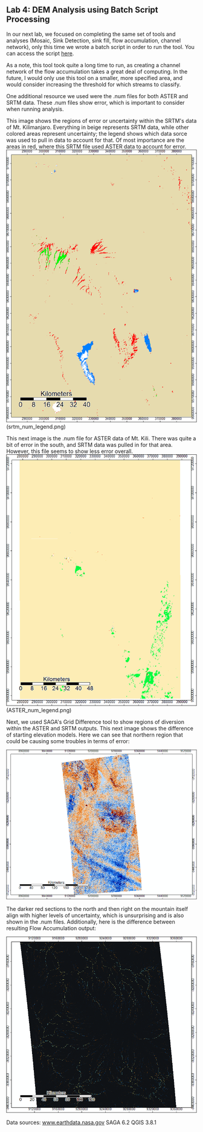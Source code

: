 ## Lab 4: DEM Analysis using Batch Script Processing 

In our next lab, we focused on completing the same set of tools and analyses (Mosaic, Sink Detection, sink fill, flow accumulation, channel network), only this time we wrote a batch script in order to run the tool. You can access the script [here](batch_asterelevation_analysis.bat). 

As a note, this tool took quite a long time to run, as creating a channel network of the flow accumulation takes a great deal of computing. In the future, I would only use this tool on a smaller, more specified area, and would consider increasing the threshold for which streams to classify. 

One additional resource we used were the .num files for both ASTER and SRTM data. These .num files show error, which is important to consider when running analysis. 

This image shows the regions of error or uncertainty within the SRTM's data of Mt. Kilimanjaro. Everything in beige represents SRTM data, while other colored areas represent uncertainty; the legend shows which data sorce was used to pull in data to account for that. Of most importance are the areas in red, where this SRTM file used ASTER data to account for error. 
![SRTM num](srtm_num.png)(srtm_num_legend.png)

This next image is the .num file for ASTER data of Mt. Kili. There was quite a bit of error in the south, and SRTM data was pulled in for that area. However, this file seems to show less error overall. 
![ASTER num](ASTER_num.png)(ASTER_num_legend.png)

Next, we used SAGA's Grid Difference tool to show regions of diversion within the ASTER and SRTM outputs. This next image shows the difference of starting elevation models. Here we can see that northern region that could be causing some troubles in terms of error: 

![elevation difference](GridDiff_elevationmodels.png)

The darker red sections to the north and then right on the mountain itself align with higher levels of uncertainty, which is unsurprising and is also shown in the .num files. Additionally, here is the difference between resulting Flow Accumulation output:

![Flow difference](GridDiff_flowaccu3.png)

 


Data sources: 
www.earthdata.nasa.gov
SAGA 6.2
QGIS 3.8.1
